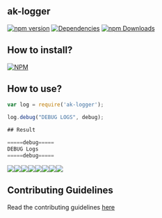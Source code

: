 ## ak-logger
[![npm version](https://badge.fury.io/js/ak-logger.svg)](https://badge.fury.io/js/ak-logger)
[![Dependencies](https://david-dm.org/arshadkazmi42/ak-logger.svg)](https://david-dm.org/arshadkazmi42/ak-logger)
[![npm Downloads](https://img.shields.io/npm/dm/ak-logger.svg)](https://www.npmjs.com/package/ak-logger)

## How to install?

[![NPM](https://nodei.co/npm/ak-logger.png)](https://www.npmjs.com/package/ak-logger/)

## How to use?

```js
var log = require('ak-logger');

log.debug("DEBUG LOGS", debug);

## Result

=====debug=====
DEBUG Logs
=====debug=====

```

[![](https://sourcerer.io/fame/arshadkazmi42/arshadkazmi42/ak-logger/images/0)](https://sourcerer.io/fame/arshadkazmi42/arshadkazmi42/ak-logger/links/0)[![](https://sourcerer.io/fame/arshadkazmi42/arshadkazmi42/ak-logger/images/1)](https://sourcerer.io/fame/arshadkazmi42/arshadkazmi42/ak-logger/links/1)[![](https://sourcerer.io/fame/arshadkazmi42/arshadkazmi42/ak-logger/images/2)](https://sourcerer.io/fame/arshadkazmi42/arshadkazmi42/ak-logger/links/2)[![](https://sourcerer.io/fame/arshadkazmi42/arshadkazmi42/ak-logger/images/3)](https://sourcerer.io/fame/arshadkazmi42/arshadkazmi42/ak-logger/links/3)[![](https://sourcerer.io/fame/arshadkazmi42/arshadkazmi42/ak-logger/images/4)](https://sourcerer.io/fame/arshadkazmi42/arshadkazmi42/ak-logger/links/4)[![](https://sourcerer.io/fame/arshadkazmi42/arshadkazmi42/ak-logger/images/5)](https://sourcerer.io/fame/arshadkazmi42/arshadkazmi42/ak-logger/links/5)[![](https://sourcerer.io/fame/arshadkazmi42/arshadkazmi42/ak-logger/images/6)](https://sourcerer.io/fame/arshadkazmi42/arshadkazmi42/ak-logger/links/6)[![](https://sourcerer.io/fame/arshadkazmi42/arshadkazmi42/ak-logger/images/7)](https://sourcerer.io/fame/arshadkazmi42/arshadkazmi42/ak-logger/links/7)


## Contributing Guidelines

Read the contributing guidelines [here](https://github.com/arshadkazmi42/ak-logger/blob/master/CONTRIBUTING.md)



